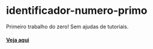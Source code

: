 # identificador-numero-primo
Primeiro trabalho do zero! Sem ajudas de tutoriais.

#### [Veja aqui](https://lauravitalc.github.io/identificador-numero-primo/)